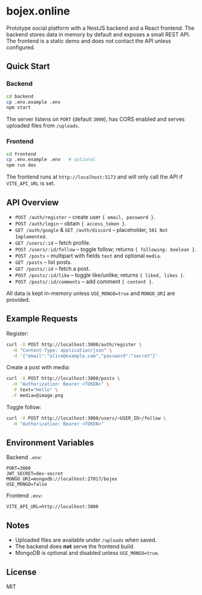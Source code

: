 # bojex.online

Prototype social platform with a NestJS backend and a React frontend. The backend stores data in memory by default and exposes a small REST API. The frontend is a static demo and does not contact the API unless configured.

## Quick Start

### Backend
```bash
cd backend
cp .env.example .env
npm start
```
The server listens on `PORT` (default `3000`), has CORS enabled and serves uploaded files from `/uploads`.

### Frontend
```bash
cd frontend
cp .env.example .env   # optional
npm run dev
```
The frontend runs at `http://localhost:5173` and will only call the API if `VITE_API_URL` is set.

## API Overview

- `POST /auth/register` – create user `{ email, password }`.
- `POST /auth/login` – obtain `{ access_token }`.
- `GET /auth/google` & `GET /auth/discord` – placeholder, `501 Not Implemented`.
- `GET /users/:id` – fetch profile.
- `POST /users/:id/follow` – toggle follow; returns `{ following: boolean }`.
- `POST /posts` – multipart with fields `text` and optional `media`.
- `GET /posts` – list posts.
- `GET /posts/:id` – fetch a post.
- `POST /posts/:id/like` – toggle like/unlike; returns `{ liked, likes }`.
- `POST /posts/:id/comments` – add comment `{ content }`.

All data is kept in-memory unless `USE_MONGO=true` and `MONGO_URI` are provided.

## Example Requests

Register:
```bash
curl -X POST http://localhost:3000/auth/register \
  -H "Content-Type: application/json" \
  -d '{"email":"alice@example.com","password":"secret"}'
```

Create a post with media:
```bash
curl -X POST http://localhost:3000/posts \
  -H "Authorization: Bearer <TOKEN>" \
  -F text="Hello" \
  -F media=@image.png
```

Toggle follow:
```bash
curl -X POST http://localhost:3000/users/<USER_ID>/follow \
  -H "Authorization: Bearer <TOKEN>"
```

## Environment Variables

Backend `.env`:
```
PORT=3000
JWT_SECRET=dev-secret
MONGO_URI=mongodb://localhost:27017/bojex
USE_MONGO=false
```

Frontend `.env`:
```
VITE_API_URL=http://localhost:3000
```

## Notes

- Uploaded files are available under `/uploads` when saved.
- The backend does **not** serve the frontend build.
- MongoDB is optional and disabled unless `USE_MONGO=true`.

## License

MIT
